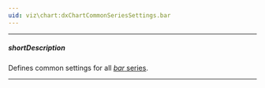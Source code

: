 ```yaml
---
uid: viz\chart:dxChartCommonSeriesSettings.bar
---
```

---
##### shortDescription
Defines common settings for all [*bar* series](/api-reference/10%20UI%20Components/dxChart/5%20Series%20Types/BarSeries '/Documentation/ApiReference/UI_Components/dxChart/Series_Types/BarSeries/').

---
